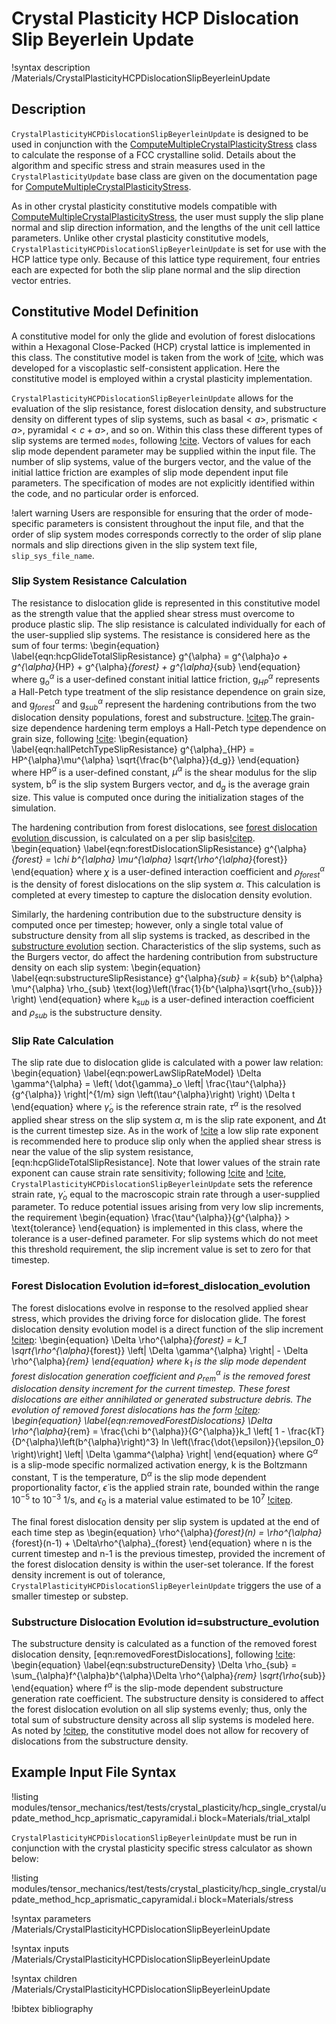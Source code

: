 # Crystal Plasticity HCP Dislocation Slip Beyerlein Update

!syntax description /Materials/CrystalPlasticityHCPDislocationSlipBeyerleinUpdate

## Description

`CrystalPlasticityHCPDislocationSlipBeyerleinUpdate` is designed to be used in conjunction with the
[ComputeMultipleCrystalPlasticityStress](/ComputeMultipleCrystalPlasticityStress.md) class to calculate
the response of a FCC crystalline solid. Details about the algorithm and specific
stress and strain measures used in the `CrystalPlasticityUpdate` base class are
given on the documentation page for
[ComputeMultipleCrystalPlasticityStress](/ComputeMultipleCrystalPlasticityStress.md).

As in other crystal plasticity constitutive models compatible with [ComputeMultipleCrystalPlasticityStress](/ComputeMultipleCrystalPlasticityStress.md), the user must supply the slip plane normal and slip direction information, and the lengths of the unit cell lattice parameters.
Unlike other crystal plasticity constitutive models, `CrystalPlasticityHCPDislocationSlipBeyerleinUpdate` is set for use with the HCP lattice type only. Because of this lattice type requirement, four entries each are expected for both the slip plane normal and the slip direction vector entries.

## Constitutive Model Definition

A constitutive model for only the glide and evolution of forest dislocations within a Hexagonal Close-Packed (HCP) crystal lattice is implemented in this class. The constitutive model is taken from the work of [!cite](beyerlein2008dislocation,capolungo2009interaction,beyerlein2010probabilistic), which was developed for a viscoplastic self-consistent application. Here the constitutive model is employed within a crystal plasticity implementation.

`CrystalPlasticityHCPDislocationSlipBeyerleinUpdate` allows for the evaluation of the slip resistance, forest dislocation density, and substructure density on different types of slip systems, such as basal$<a>$, prismatic$<a>$, pyramidal$<c+a>$, and so on. Within this class these different types of slip systems are termed `modes`, following [!cite](beyerlein2008dislocation). Vectors of values for each slip mode dependent parameter may be supplied within the input file. The number of slip systems, value of the burgers vector, and the value of the initial lattice friction are examples of slip mode dependent input file parameters.
The specification of modes are not explicitly identified within the code, and no particular order is enforced.

!alert warning
Users are responsible for ensuring that the order of mode-specific parameters is consistent throughout the input file, and that the order of slip system modes corresponds correctly to the order of slip plane normals and slip directions given in the slip system text file, `slip_sys_file_name`.

### Slip System Resistance Calculation

The resistance to dislocation glide is represented in this constitutive model as the strength value that the applied shear stress must overcome to produce plastic slip. The slip resistance is calculated individually for each of the user-supplied slip systems. The resistance is considered here as the sum of four terms:
\begin{equation}
  \label{eqn:hcpGlideTotalSlipResistance}
  g^{\alpha} = g^{\alpha}_o + g^{\alpha}_{HP} + g^{\alpha}_{forest} + g^{\alpha}_{sub}
\end{equation}
where g$^{\alpha}_o$ is a user-defined constant initial lattice friction, g$^{\alpha}_{HP}$ represents a Hall-Petch type treatment of the slip resistance dependence on grain size, and g$^{\alpha}_{forest}$ and g$^{\alpha}_{sub}$ represent the hardening contributions from the two dislocation density populations, forest and substructure. [!citep](beyerlein2008dislocation).The grain-size dependence hardening term employs a Hall-Petch type dependence on grain size, following [!cite](beyerlein2008dislocation):
\begin{equation}
  \label{eqn:hallPetchTypeSlipResistance}
  g^{\alpha}_{HP} = HP^{\alpha}\mu^{\alpha} \sqrt{\frac{b^{\alpha}}{d_g}}
\end{equation}
where HP$^{\alpha}$ is a user-defined constant, $\mu^{\alpha}$ is the shear modulus for the slip system, b$^{\alpha}$ is the slip system Burgers vector, and d$_g$ is the average grain size. This value is computed once during the initialization stages of the simulation.

The hardening contribution from forest dislocations, see [forest dislocation evolution ](#forest_dislocation_evolution) discussion, is calculated on a per slip basis[!citep](capolungo2009interaction).
\begin{equation}
  \label{eqn:forestDislocationSlipResistance}
  g^{\alpha}_{forest} = \chi b^{\alpha} \mu^{\alpha} \sqrt{\rho^{\alpha}_{forest}}
\end{equation}
where $\chi$ is a user-defined interaction coefficient and $\rho^{\alpha}_{forest}$ is the density of forest dislocations on the slip system ${\alpha}$. This calculation is completed at every timestep to capture the dislocation density evolution.

Similarly, the hardening contribution due to the substructure density is computed once per timestep; however, only a single total value of substructure density from all slip systems is tracked, as described in the [substructure evolution](#substructure_evolution) section. Characteristics of the slip systems, such as the Burgers vector, do affect the hardening contribution from substructure density on each slip system:
\begin{equation}
  \label{eqn:substructureSlipResistance}
  g^{\alpha}_{sub} = k_{sub} b^{\alpha} \mu^{\alpha} \rho_{sub} \text{log}\left(\frac{1}{b^{\alpha}\sqrt{\rho_{sub}}} \right)
\end{equation}
where k$_{sub}$ is a user-defined interaction coefficient and $\rho_{sub}$ is the substructure density.

### Slip Rate Calculation

The slip rate due to dislocation glide is calculated with a power law relation:
\begin{equation}
  \label{eqn:powerLawSlipRateModel}
  \Delta \gamma^{\alpha} = \left( \dot{\gamma}_o \left| \frac{\tau^{\alpha}}{g^{\alpha}} \right|^{1/m} sign \left(\tau^{\alpha}\right) \right) \Delta t
\end{equation}
where $\dot{\gamma}_o$ is the reference strain rate, $\tau^{\alpha}$ is the resolved applied shear stress on the slip system $\alpha$, m is the slip rate exponent, and $\Delta$t is the current timestep size.
As in the work of [!cite](beyerlein2008dislocation) a low slip rate exponent is recommended here to produce slip only when the applied shear stress is near the value of the slip system resistance, [eqn:hcpGlideTotalSlipResistance]. Note that lower values of the strain rate exponent can cause strain rate sensitivity; following [!cite](capolungo2009interaction) and [!cite](beyerlein2010probabilistic), `CrystalPlasticityHCPDislocationSlipBeyerleinUpdate` sets the reference strain rate, $\dot{\gamma}_o$ equal to the macroscopic strain rate through a user-supplied parameter.
To reduce potential issues arising from very low slip increments, the requirement
\begin{equation}
  \frac{\tau^{\alpha}}{g^{\alpha}} > \text{tolerance}
\end{equation}
is implemented in this class, where the tolerance is a user-defined parameter. For slip systems which do not meet this threshold requirement, the slip increment value is set to zero for that timestep.

### Forest Dislocation Evolution id=forest_dislocation_evolution

The forest dislocations evolve in response to the resolved applied shear stress, which provides the driving force for dislocation glide. The forest dislocation density evolution model is a direct function of the slip increment [!citep](beyerlein2008dislocation):
\begin{equation}
  \Delta \rho^{\alpha}_{forest} = k_1 \sqrt{\rho^{\alpha}_{forest}} \left| \Delta \gamma^{\alpha} \right| - \Delta \rho^{\alpha}_{rem}
\end{equation}
where k$_1$ is the slip mode dependent forest dislocation generation coefficient and $\rho^{\alpha}_{rem}$ is the removed forest dislocation density increment for the current timestep. These forest dislocations are either annihilated or generated substructure debris. The evolution of removed forest dislocations has the form [!citep](beyerlein2008dislocation):
\begin{equation}
  \label{eqn:removedForestDislocations}
  \Delta \rho^{\alpha}_{rem} = \frac{\chi b^{\alpha}}{G^{\alpha}}k_1 \left[ 1 - \frac{kT}{D^{\alpha}\left(b^{\alpha}\right)^3}  ln \left(\frac{\dot{\epsilon}}{\epsilon_0} \right)\right] \left| \Delta \gamma^{\alpha} \right|
\end{equation}
where G$^{\alpha}$ is a slip-mode specific normalized activation energy, k is the Boltzmann constant, T is the temperature, D$^{\alpha}$ is the slip mode dependent proportionality factor, $\dot{\epsilon}$ is the applied strain rate, bounded within the range 10$^{-5}$ to 10$^{-3}$ 1/s, and $\epsilon_0$ is a material value estimated to be 10$^7$ [!citep](beyerlein2008dislocation).

The final forest dislocation density per slip system is updated at the end of each time step as
\begin{equation}
  \rho^{\alpha}_{forest}(n) = \rho^{\alpha}_{forest}(n-1) + \Delta\rho^{\alpha}_{forest}
\end{equation}
where n is the current timestep and n-1 is the previous timestep, provided the increment of the forest dislocation density is within the user-set tolerance. If the forest density increment is out of tolerance, `CrystalPlasticityHCPDislocationSlipBeyerleinUpdate` triggers the use of a smaller timestep or substep.


### Substructure Dislocation Evolution id=substructure_evolution

The substructure density is calculated as a function of the removed forest dislocation density, [eqn:removedForestDislocations], following [!cite](capolungo2009interaction):
\begin{equation}
  \label{eqn:substructureDensity}
  \Delta \rho_{sub} = \sum_{\alpha}f^{\alpha}b^{\alpha}\Delta \rho^{\alpha}_{rem} \sqrt{\rho_{sub}}
\end{equation}
where f$^{\alpha}$ is the slip-mode dependent substructure generation rate coefficient. The substructure density is considered to affect the forest dislocation evolution on all slip systems evenly; thus, only the total sum of substructure density across all slip systems is modeled here. As noted by [!citep](capolungo2009interaction), the constitutive model does not allow for recovery of dislocations from the substructure density.

## Example Input File Syntax

!listing modules/tensor_mechanics/test/tests/crystal_plasticity/hcp_single_crystal/update_method_hcp_aprismatic_capyramidal.i block=Materials/trial_xtalpl

`CrystalPlasticityHCPDislocationSlipBeyerleinUpdate` must be run in conjunction with the crystal
plasticity specific  stress calculator as shown below:

!listing modules/tensor_mechanics/test/tests/crystal_plasticity/hcp_single_crystal/update_method_hcp_aprismatic_capyramidal.i block=Materials/stress

!syntax parameters /Materials/CrystalPlasticityHCPDislocationSlipBeyerleinUpdate

!syntax inputs /Materials/CrystalPlasticityHCPDislocationSlipBeyerleinUpdate

!syntax children /Materials/CrystalPlasticityHCPDislocationSlipBeyerleinUpdate

!bibtex bibliography
